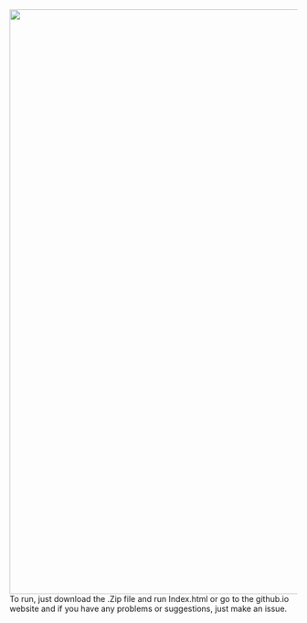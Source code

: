 <img src="https://t3.ftcdn.net/jpg/03/77/38/84/360_F_377388434_byWJFE7lFYOKYGVJKHr0H8ftKxFcv1nM.jpg" width="1024">
To run, just download the .Zip file and run Index.html or go to the github.io website and if you have any problems or suggestions, just make an issue.
